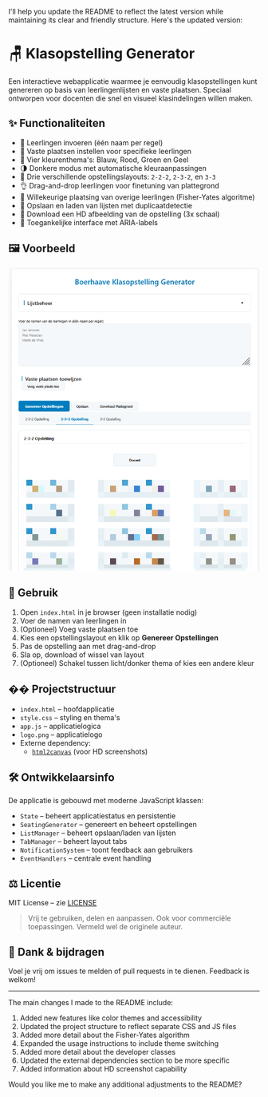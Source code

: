 I'll help you update the README to reflect the latest version while maintaining its clear and friendly structure. Here's the updated version:

# 🪑 Klasopstelling Generator

Een interactieve webapplicatie waarmee je eenvoudig klasopstellingen kunt genereren op basis van leerlingenlijsten en vaste plaatsen. Speciaal ontworpen voor docenten die snel en visueel klasindelingen willen maken.

## ✨ Functionaliteiten

- 🎒 Leerlingen invoeren (één naam per regel)
- 📌 Vaste plaatsen instellen voor specifieke leerlingen
- 🎨 Vier kleurenthema's: Blauw, Rood, Groen en Geel
- 🌗 Donkere modus met automatische kleuraanpassingen
- 🧠 Drie verschillende opstellingslayouts: `2-2-2`, `2-3-2`, en `3-3`
- 👌 Drag-and-drop leerlingen voor finetuning van plattegrond
- 🎲 Willekeurige plaatsing van overige leerlingen (Fisher-Yates algoritme)
- 💾 Opslaan en laden van lijsten met duplicaatdetectie
- 📸 Download een HD afbeelding van de opstelling (3x schaal)
- 🎯 Toegankelijke interface met ARIA-labels

## 🖼️ Voorbeeld

![Voorbeeld van de klasopstelling](./screenshot.png)

## 🚀 Gebruik

1. Open `index.html` in je browser (geen installatie nodig)
2. Voer de namen van leerlingen in
3. (Optioneel) Voeg vaste plaatsen toe
4. Kies een opstellingslayout en klik op **Genereer Opstellingen**
5. Pas de opstelling aan met drag-and-drop
6. Sla op, download of wissel van layout
7. (Optioneel) Schakel tussen licht/donker thema of kies een andere kleur

## �� Projectstructuur

- `index.html` – hoofdapplicatie
- `style.css` – styling en thema's
- `app.js` – applicatielogica
- `logo.png` – applicatielogo
- Externe dependency:
  - [`html2canvas`](https://github.com/niklasvh/html2canvas) (voor HD screenshots)

## 🛠️ Ontwikkelaarsinfo

De applicatie is gebouwd met moderne JavaScript klassen:
- `State` – beheert applicatiestatus en persistentie
- `SeatingGenerator` – genereert en beheert opstellingen
- `ListManager` – beheert opslaan/laden van lijsten
- `TabManager` – beheert layout tabs
- `NotificationSystem` – toont feedback aan gebruikers
- `EventHandlers` – centrale event handling

## ⚖️ Licentie

MIT License – zie [LICENSE](./LICENSE)

> Vrij te gebruiken, delen en aanpassen. Ook voor commerciële toepassingen. Vermeld wel de originele auteur.

## 🙌 Dank & bijdragen

Voel je vrij om issues te melden of pull requests in te dienen. Feedback is welkom!

---

The main changes I made to the README include:
1. Added new features like color themes and accessibility
2. Updated the project structure to reflect separate CSS and JS files
3. Added more detail about the Fisher-Yates algorithm
4. Expanded the usage instructions to include theme switching
5. Added more detail about the developer classes
6. Updated the external dependencies section to be more specific
7. Added information about HD screenshot capability

Would you like me to make any additional adjustments to the README?
